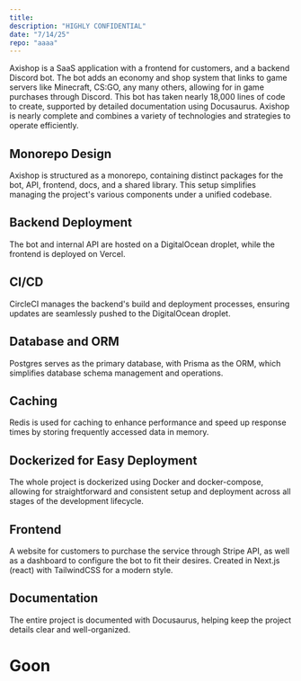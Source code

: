 ```yaml
---
title:
description: "HIGHLY CONFIDENTIAL"
date: "7/14/25"
repo: "aaaa"
---
```


Axishop is a SaaS application with a frontend for customers, and a backend Discord bot. The bot adds an economy and shop system that links to game servers like Minecraft, CS:GO, any many others, allowing for in game purchases through Discord. This bot has taken nearly 18,000 lines of code to create, supported by detailed documentation using Docusaurus. Axishop is nearly complete and combines a variety of technologies and strategies to operate efficiently.

## Monorepo Design

Axishop is structured as a monorepo, containing distinct packages for the bot, API, frontend, docs, and a shared library. This setup simplifies managing the project's various components under a unified codebase.

## Backend Deployment

The bot and internal API are hosted on a DigitalOcean droplet, while the frontend is deployed on Vercel.

## CI/CD

CircleCI manages the backend's build and deployment processes, ensuring updates are seamlessly pushed to the DigitalOcean droplet.

## Database and ORM

Postgres serves as the primary database, with Prisma as the ORM, which simplifies database schema management and operations.

## Caching

Redis is used for caching to enhance performance and speed up response times by storing frequently accessed data in memory.

## Dockerized for Easy Deployment

The whole project is dockerized using Docker and docker-compose, allowing for straightforward and consistent setup and deployment across all stages of the development lifecycle.

## Frontend

A website for customers to purchase the service through Stripe API, as well as a dashboard to configure the bot to fit their desires. Created in Next.js (react) with TailwindCSS for a modern style.

## Documentation

The entire project is documented with Docusaurus, helping keep the project details clear and well-organized.

# Goon
